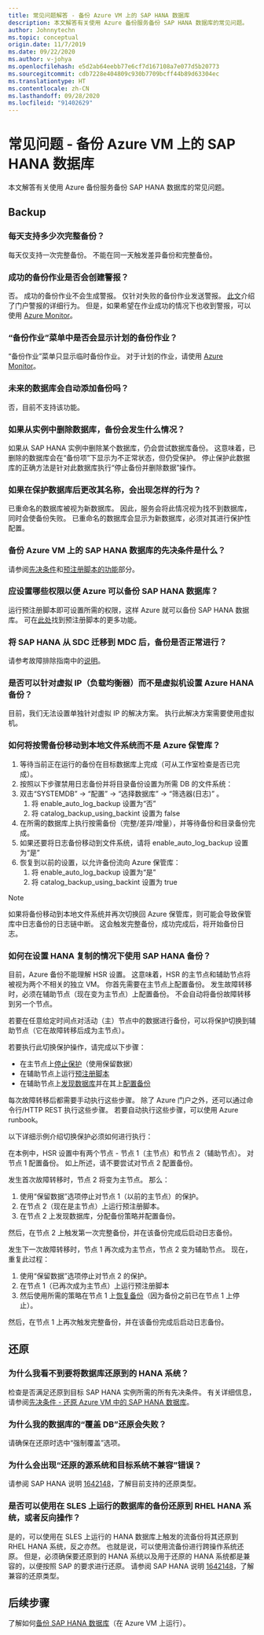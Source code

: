 ```yaml
---
title: 常见问题解答 - 备份 Azure VM 上的 SAP HANA 数据库
description: 本文解答有关使用 Azure 备份服务备份 SAP HANA 数据库的常见问题。
author: Johnnytechn
ms.topic: conceptual
origin.date: 11/7/2019
ms.date: 09/22/2020
ms.author: v-johya
ms.openlocfilehash: e5d2ab64eebb77e6cf7d167108a7e077d5b20773
ms.sourcegitcommit: cdb7228e404809c930b7709bcff44b89d63304ec
ms.translationtype: HT
ms.contentlocale: zh-CN
ms.lasthandoff: 09/28/2020
ms.locfileid: "91402629"
---
```

# <a name="frequently-asked-questions---back-up-sap-hana-databases-on-azure-vms"></a>常见问题 - 备份 Azure VM 上的 SAP HANA 数据库

本文解答有关使用 Azure 备份服务备份 SAP HANA 数据库的常见问题。

## <a name="backup"></a>Backup

### <a name="how-many-full-backups-are-supported-per-day"></a>每天支持多少次完整备份？

每天仅支持一次完整备份。 不能在同一天触发差异备份和完整备份。

### <a name="do-successful-backup-jobs-create-alerts"></a>成功的备份作业是否会创建警报？

否。 成功的备份作业不会生成警报。 仅针对失败的备份作业发送警报。 [此文](./backup-azure-monitoring-built-in-monitor.md)介绍了门户警报的详细行为。 但是，如果希望在作业成功的情况下也收到警报，可以使用 [Azure Monitor](./backup-azure-monitoring-use-azuremonitor.md)。

### <a name="can-i-see-scheduled-backup-jobs-in-the-backup-jobs-menu"></a>“备份作业”菜单中是否会显示计划的备份作业？

“备份作业”菜单只显示临时备份作业。 对于计划的作业，请使用 [Azure Monitor](./backup-azure-monitoring-use-azuremonitor.md)。

### <a name="are-future-databases-automatically-added-for-backup"></a>未来的数据库会自动添加备份吗？

否，目前不支持该功能。

### <a name="if-i-delete-a-database-from-an-instance-what-will-happen-to-the-backups"></a>如果从实例中删除数据库，备份会发生什么情况？

如果从 SAP HANA 实例中删除某个数据库，仍会尝试数据库备份。 这意味着，已删除的数据库会在“备份项”下显示为不正常状态，但仍受保护。
停止保护此数据库的正确方法是针对此数据库执行“停止备份并删除数据”操作。

### <a name="if-i-change-the-name-of-the-database-after-it-has-been-protected-what-will-the-behavior-be"></a>如果在保护数据库后更改其名称，会出现怎样的行为？

已重命名的数据库被视为新数据库。 因此，服务会将此情况视为找不到数据库，同时会使备份失败。 已重命名的数据库会显示为新数据库，必须对其进行保护性配置。

### <a name="what-are-the-prerequisites-to-back-up-sap-hana-databases-on-an-azure-vm"></a>备份 Azure VM 上的 SAP HANA 数据库的先决条件是什么？

请参阅[先决条件](tutorial-backup-sap-hana-db.md#prerequisites)和[预注册脚本的功能](tutorial-backup-sap-hana-db.md#what-the-pre-registration-script-does)部分。

### <a name="what-permissions-should-be-set-so-azure-can-back-up-sap-hana-databases"></a>应设置哪些权限以便 Azure 可以备份 SAP HANA 数据库？

运行预注册脚本即可设置所需的权限，这样 Azure 就可以备份 SAP HANA 数据库。 可在[此处](tutorial-backup-sap-hana-db.md#what-the-pre-registration-script-does)找到预注册脚本的更多功能。

### <a name="will-backups-work-after-migrating-sap-hana-from-sdc-to-mdc"></a>将 SAP HANA 从 SDC 迁移到 MDC 后，备份是否正常进行？

请参考故障排除指南中的[说明](./backup-azure-sap-hana-database-troubleshoot.md#sdc-to-mdc-upgrade-with-a-change-in-sid)。

### <a name="can-azure-hana-backup-be-set-up-against-a-virtual-ip-load-balancer-and-not-a-virtual-machine"></a>是否可以针对虚拟 IP（负载均衡器）而不是虚拟机设置 Azure HANA 备份？

目前，我们无法设置单独针对虚拟 IP 的解决方案。 执行此解决方案需要使用虚拟机。

### <a name="how-can-i-move-an-on-demand-backup-to-the-local-file-system-instead-of-the-azure-vault"></a>如何将按需备份移动到本地文件系统而不是 Azure 保管库？

1. 等待当前正在运行的备份在目标数据库上完成（可从工作室检查是否已完成）。
1. 按照以下步骤禁用日志备份并将目录备份设置为所需 DB 的文件系统：
1. 双击“SYSTEMDB” -> “配置” -> “选择数据库” -> “筛选器(日志)”   。
    1. 将 enable_auto_log_backup 设置为“否”
    1. 将 catalog_backup_using_backint 设置为 false
1. 在所需的数据库上执行按需备份（完整/差异/增量），并等待备份和目录备份完成。
1. 如果还要将日志备份移动到文件系统，请将 enable_auto_log_backup 设置为“是”
1. 恢复到以前的设置，以允许备份流向 Azure 保管库：
    1. 将 enable_auto_log_backup 设置为“是”
    1. 将 catalog_backup_using_backint 设置为 true

>[!NOTE]
>如果将备份移动到本地文件系统并再次切换回 Azure 保管库，则可能会导致保管库中日志备份的日志链中断。 这会触发完整备份，成功完成后，将开始备份日志。

### <a name="how-can-i-use-sap-hana-backup-with-my-hana-replication-set-up"></a>如何在设置 HANA 复制的情况下使用 SAP HANA 备份？

目前，Azure 备份不能理解 HSR 设置。 这意味着，HSR 的主节点和辅助节点将被视为两个不相关的独立 VM。 你首先需要在主节点上配置备份。 发生故障转移时，必须在辅助节点（现在变为主节点）上配置备份。 不会自动将备份故障转移到另一个节点。

若要在任意给定时间点对活动（主）节点中的数据进行备份，可以将保护切换到辅助节点（它在故障转移后成为主节点）。

若要执行此切换保护操作，请完成以下步骤：

- 在主节点上[停止保护](sap-hana-db-manage.md#stop-protection-for-an-sap-hana-database)（使用保留数据）
- 在辅助节点上运行[预注册脚本](https://aka.ms/scriptforpermsonhana)
- 在辅助节点上[发现数据库](tutorial-backup-sap-hana-db.md#discover-the-databases)并在其上[配置备份](tutorial-backup-sap-hana-db.md#configure-backup)

每次故障转移后都需要手动执行这些步骤。 除了 Azure 门户之外，还可以通过命令行/HTTP REST 执行这些步骤。 若要自动执行这些步骤，可以使用 Azure runbook。

以下详细示例介绍切换保护必须如何进行执行：

在本例中，HSR 设置中有两个节点 - 节点 1（主节点）和节点 2（辅助节点）。  对节点 1 配置备份。 如上所述，请不要尝试对节点 2 配置备份。

发生首次故障转移时，节点 2 将变为主节点。 那么：

1. 使用“保留数据”选项停止对节点 1（以前的主节点）的保护。
1. 在节点 2（现在是主节点）上运行预注册脚本。
1. 在节点 2 上发现数据库，分配备份策略并配置备份。

然后，在节点 2 上触发第一次完整备份，并在该备份完成后启动日志备份。

发生下一次故障转移时，节点 1 再次成为主节点，节点 2 变为辅助节点。 现在，重复此过程：

1. 使用“保留数据”选项停止对节点 2 的保护。
1. 在节点 1（已再次成为主节点）上运行预注册脚本
1. 然后使用所需的策略在节点 1 上[恢复备份](sap-hana-db-manage.md#resume-protection-for-an-sap-hana-database)（因为备份之前已在节点 1 上停止）。

然后，在节点 1 上再次触发完整备份，并在该备份完成后启动日志备份。

## <a name="restore"></a>还原

### <a name="why-cant-i-see-the-hana-system-i-want-my-database-to-be-restored-to"></a>为什么我看不到要将数据库还原到的 HANA 系统？

检查是否满足还原到目标 SAP HANA 实例所需的所有先决条件。 有关详细信息，请参阅[先决条件 - 还原 Azure VM 中的 SAP HANA 数据库](./sap-hana-db-restore.md#prerequisites)。

### <a name="why-is-the-overwrite-db-restore-failing-for-my-database"></a>为什么我的数据库的“覆盖 DB”还原会失败？

请确保在还原时选中“强制覆盖”选项。

### <a name="why-do-i-see-the-source-and-target-systems-for-restore-are-incompatible-error"></a>为什么会出现“还原的源系统和目标系统不兼容”错误？

请参阅 SAP HANA 说明 [1642148](https://launchpad.support.sap.com/#/notes/1642148)，了解目前支持的还原类型。

### <a name="can-i-use-a-backup-of-a-database-running-on-sles-to-restore-to-an-rhel-hana-system-or-vice-versa"></a>是否可以使用在 SLES 上运行的数据库的备份还原到 RHEL HANA 系统，或者反向操作？

是的，可以使用在 SLES 上运行的 HANA 数据库上触发的流备份将其还原到 RHEL HANA 系统，反之亦然。 也就是说，可以使用流备份进行跨操作系统还原。 但是，必须确保要还原到的 HANA 系统以及用于还原的 HANA 系统都是兼容的，以便按照 SAP 的要求进行还原。 请参阅 SAP HANA 说明 [1642148](https://launchpad.support.sap.com/#/notes/1642148)，了解兼容的还原类型。

## <a name="next-steps"></a>后续步骤

了解如何[备份 SAP HANA 数据库](./backup-azure-sap-hana-database.md)（在 Azure VM 上运行）。

